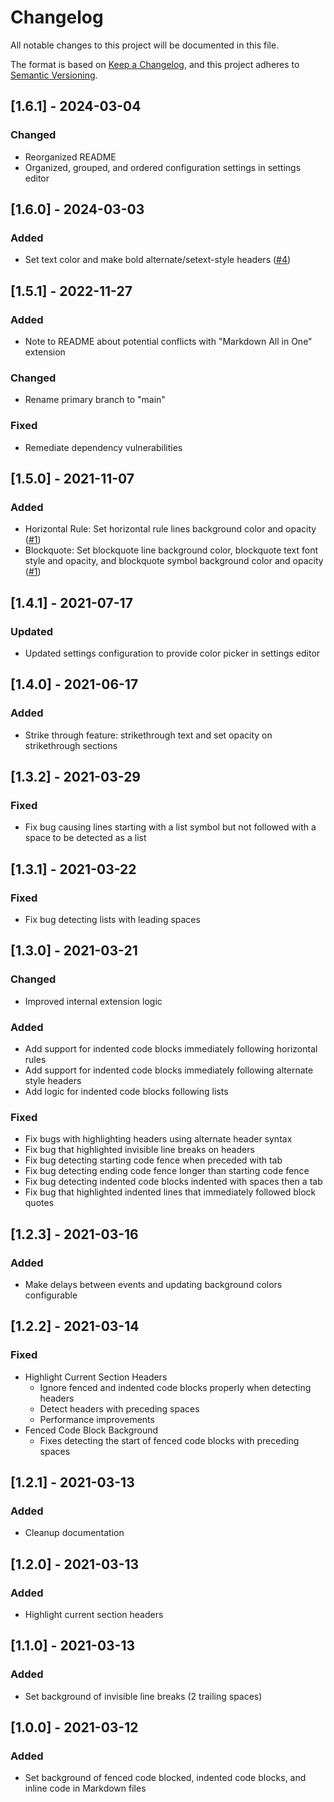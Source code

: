 # Changelog
All notable changes to this project will be documented in this file.

The format is based on [Keep a Changelog](https://keepachangelog.com/en/1.0.0/),
and this project adheres to [Semantic Versioning](https://semver.org/spec/v2.0.0.html).

## [1.6.1] - 2024-03-04
### Changed
- Reorganized README
- Organized, grouped, and ordered configuration settings in settings editor

## [1.6.0] - 2024-03-03
### Added
- Set text color and make bold alternate/setext-style headers ([#4](https://github.com/baincd/vscode-markdown-color-plus/issues/4))

## [1.5.1] - 2022-11-27
### Added
- Note to README about potential conflicts with "Markdown All in One" extension
### Changed
- Rename primary branch to "main"
### Fixed
- Remediate dependency vulnerabilities

## [1.5.0] - 2021-11-07
### Added
- Horizontal Rule: Set horizontal rule lines background color and opacity ([#1](https://github.com/baincd/vscode-markdown-color-plus/issues/1))
- Blockquote: Set blockquote line background color, blockquote text font style and opacity, and blockquote symbol background color and opacity ([#1](https://github.com/baincd/vscode-markdown-color-plus/issues/1))

## [1.4.1] - 2021-07-17
### Updated
- Updated settings configuration to provide color picker in settings editor

## [1.4.0] - 2021-06-17
### Added
- Strike through feature: strikethrough text and set opacity on strikethrough sections

## [1.3.2] - 2021-03-29
### Fixed
- Fix bug causing lines starting with a list symbol but not followed with a space to be detected as a list

## [1.3.1] - 2021-03-22
### Fixed
- Fix bug detecting lists with leading spaces

## [1.3.0] - 2021-03-21
### Changed
- Improved internal extension logic
### Added
- Add support for indented code blocks immediately following horizontal rules
- Add support for indented code blocks immediately following alternate style headers
- Add logic for indented code blocks following lists
### Fixed
- Fix bugs with highlighting headers using alternate header syntax
- Fix bug that highlighted invisible line breaks on headers
- Fix bug detecting starting code fence when preceded with tab
- Fix bug detecting ending code fence longer than starting code fence
- Fix bug detecting indented code blocks indented with spaces then a tab
- Fix bug that highlighted indented lines that immediately followed block quotes

## [1.2.3] - 2021-03-16
### Added
- Make delays between events and updating background colors configurable

## [1.2.2] - 2021-03-14
### Fixed
- Highlight Current Section Headers
	- Ignore fenced and indented code blocks properly when detecting headers
	- Detect headers with preceding spaces
	- Performance improvements
- Fenced Code Block Background
	- Fixes detecting the start of fenced code blocks with preceding spaces


## [1.2.1] - 2021-03-13
### Added
- Cleanup documentation

## [1.2.0] - 2021-03-13
### Added
- Highlight current section headers

## [1.1.0] - 2021-03-13
### Added
- Set background of invisible line breaks (2 trailing spaces)

## [1.0.0] - 2021-03-12
### Added
- Set background of fenced code blocked, indented code blocks, and inline code in Markdown files

